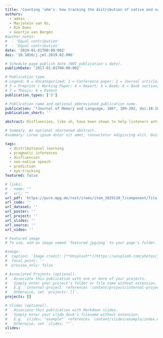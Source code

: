 ```yaml
---
title: 'Counting ‘uhm’s: how tracking the distribution of native and non-native disfluencies influences online language comprehension'
authors:
  - admin
  - Marjolein van Os, 
  - Rik Does 
  - Geertje van Bergen
#author_notes:
#  - 'Equal contribution'
#  - 'Equal contribution'
date: '2019-01-01T00:00:00Z'
doi: '10.1016/j.jml.2019.02.006'

# Schedule page publish date (NOT publication's date).
publishDate: '2017-01-01T00:00:00Z'

# Publication type.
# Legend: 0 = Uncategorized; 1 = Conference paper; 2 = Journal article;
# 3 = Preprint / Working Paper; 4 = Report; 5 = Book; 6 = Book section;
# 7 = Thesis; 8 = Patent
publication_types: ['2']

# Publication name and optional abbreviated publication name.
publication: '*Journal of Memory and Language, 106*, 189-202, doi:10.1016/j.jml.2019.02.006'
publication_short: ''

abstract: Disfluencies, like uh, have been shown to help listeners anticipate reference to low-frequency words. The associative account of this ‘disfluency bias’ proposes that listeners learn to associate disfluency with low-frequency referents based on prior exposure to non-arbitrary disfluency distributions (i.e., greater probability of low-frequency words after disfluencies). However, there is limited evidence for listeners actually tracking disfluency distributions online. The present experiments are the first to show that adult listeners, exposed to a typical or more atypical disfluency distribution (i.e., hearing a talker unexpectedly say uh before high-frequency words), flexibly adjust their predictive strategies to the disfluency distribution at hand (e.g., learn to predict high-frequency referents after disfluency). However, when listeners were presented with the same atypical disfluency distribution but produced by a non-native speaker, no adjustment was observed. This suggests pragmatic inferences can modulate distributional learning, revealing the flexibility of, and constraints on, distributional learning in incremental language comprehension.

# Summary. An optional shortened abstract.
#summary: Lorem ipsum dolor sit amet, consectetur adipiscing elit. Duis posuere tellus ac convallis placerat. Proin tincidunt magna sed ex sollicitudin condimentum.

tags:
  - distributional learning
  - pragmatic inferences
  - disfluencies
  - non-native speech
  - prediction
  - eye-tracking
featured: false

# links:
# - name: ""
#   url: ""
url_pdf: 'https://pure.mpg.de/rest/items/item_3029110_7/component/file_3038833/content'
url_code: ''
url_dataset: ''
url_poster: ''
url_project: ''
url_slides: ''
url_source: ''
url_video: ''

# Featured image
# To use, add an image named `featured.jpg/png` to your page's folder.

#image:
#  caption: 'Image credit: [**Unsplash**](https://unsplash.com/photos/jdD8gXaTZsc)'
#  focal_point: ''
#  preview_only: false

# Associated Projects (optional).
#   Associate this publication with one or more of your projects.
#   Simply enter your project's folder or file name without extension.
#   E.g. `internal-project` references `content/project/internal-project/index.md`.
#   Otherwise, set `projects: []`.
projects: []

# Slides (optional).
#   Associate this publication with Markdown slides.
#   Simply enter your slide deck's filename without extension.
#   E.g. `slides: "example"` references `content/slides/example/index.md`.
#   Otherwise, set `slides: ""`.
slides:
---
```


<!-- THIS MARKDOWN BIT IS CURRENTLY COMMENTED OUT









{{% callout note %}}
Click the _Cite_ button above to demo the feature to enable visitors to import publication metadata into their reference management software.
{{% /callout %}}

Supplementary notes can be added here, including [code and math](https://wowchemy.com/docs/content/writing-markdown-latex/).
-->